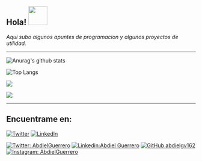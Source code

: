 <h2> Hola!  <img src="https://cdn.betterttv.net/emote/5f7c09abccde1f4a870c416c/3x" width="50"></h2>
<i>Aqui subo algunos apuntes de programacion y algunos proyectos de utilidad.</i>

---

![Anurag's github stats](https://github-readme-stats.vercel.app/api?username=abdielgv162&count_private=true&show_icons=true&theme)

![Top Langs](https://github-readme-stats.vercel.app/api/top-langs/?username=abdielgv162&layout=compact)

[![](https://img.shields.io/badge/IBM_Quantum_Challenge_2020-Foundational_Badge-informational?style=flat&logoColor=white&color=black)](https://www.youracclaim.com/badges/3a4b7917-8765-4c5f-840e-178e30e8c1ea/public_url)

[![](https://i.imgur.com/SJxsWWA.png)](https://www.youracclaim.com/badges/3a4b7917-8765-4c5f-840e-178e30e8c1ea/public_url)

---
## Encuentrame en: 
[![Twitter](https://user-images.githubusercontent.com/282759/84680160-40c90c80-af00-11ea-8390-bb86858c5fa5.png)](https://twitter.com/AbdielGuerrer20) 
[![LinkedIn](https://user-images.githubusercontent.com/282759/84680162-4161a300-af00-11ea-912c-8f32e5cc1676.png)](https://www.linkedin.com/in/abdiel-guerrero-360a39195/)

[![Twitter: AbdielGuerrero](https://img.shields.io/twitter/follow/AbdielGuerrer20?style=social)](https://twitter.com/AbdielGuerrer20)
[![Linkedin:Abdiel Guerrero](https://img.shields.io/badge/-AbdielGuerrero-blue?style=flat-square&logo=Linkedin&logoColor=white&link=https://www.linkedin.com/in/abdiel-guerrero-360a39195/)](https://www.linkedin.com/in/abdiel-guerrero-360a39195/)
[![GitHub abdielgv162](https://img.shields.io/github/followers/abdielgv162?label=follow&style=social)](https://github.com/abdielgv162)
[![Instagram: AbdielGuerrero](https://img.shields.io/badge/-abdielgv162-blue?style=flat-square&logo=Instagram&logoColor=white&link=https://www.instagram.com/abdielgv162/)](https://www.instagram.com/abdielgv162/)

